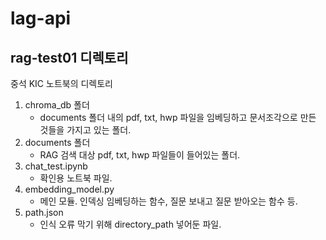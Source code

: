# lag-api

## rag-test01 디렉토리
중석 KIC 노트북의 디렉토리

1. chroma_db 폴더
   - documents 폴더 내의 pdf, txt, hwp 파일을 임베딩하고 문서조각으로 만든 것들을 가지고 있는 폴더.
3. documents 폴더
   - RAG 검색 대상 pdf, txt, hwp 파일들이 들어있는 폴더.
5. chat_test.ipynb
   - 확인용 노트북 파일.
7. embedding_model.py
   - 메인 모듈. 인덱싱 임베딩하는 함수, 질문 보내고 질문 받아오는 함수 등.
8. path.json
   - 인식 오류 막기 위해 directory_path 넣어둔 파일.
